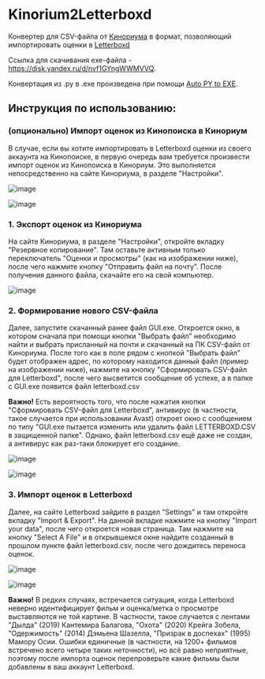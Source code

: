 # Kinorium2Letterboxd
Конвертер для CSV-файла от [Кинориума](https://ru.kinorium.com/) в формат, позволяющий импортировать оценки в [Letterboxd](https://letterboxd.com/)

Ссылка для скачивания exe-файла - https://disk.yandex.ru/d/nvf1GYngWWMVVQ.

Конвертация из .py в .exe произведена при помощи [Auto PY to EXE](https://pypi.org/project/auto-py-to-exe/).

## Инструкция по использованию:

### (опционально) Импорт оценок из Кинопоиска в Кинориум

В случае, если вы хотите импортировать в Letterboxd оценки из своего аккаунта на Кинопоиске, в первую очередь вам требуется произвести импорт оценок из Кинопоиска в Кинориум. Это выполняется непосредственно на сайте Кинориума, в разделе "Настройки".

![image](https://user-images.githubusercontent.com/22303711/188305487-540fae36-05d3-4512-a9b4-76cfdc129cbd.png)

![image](https://user-images.githubusercontent.com/22303711/188305503-e8542aaa-ef32-45bd-9cfb-f047740abf26.png)

### 1. Экспорт оценок из Кинориума

На сайте Кинориума, в разделе "Настройки", откройте вкладку "Резервное копирование". Там оставьте активным только переключатель "Оценки и просмотры" (как на изображении ниже), после чего нажмите кнопку "Отправить файл на почту". После получения данного файла, скачайте его на свой компьютер.

![image](https://user-images.githubusercontent.com/22303711/188305682-0bb918cc-e9eb-44c3-8830-7282cd2a7e49.png)

### 2. Формирование нового CSV-файла

Далее, запустите скачанный ранее файл GUI.exe. Откроется окно, в котором сначала при помощи кнопки "Выбрать файл" необходимо найти и выбрать присланный на почти и скачанный на ПК CSV-файл от Кинориума. После того как в поле рядом с кнопкой "Выбрать файл" будет отображен адрес, по которому находится данный файл (пример на изображении ниже), нажмите на кнопку "Сформировать CSV-файл для Letterboxd", после чего высветится сообщение об успехе, а в папке с GUI.exe появится файл letterboxd.csv

**Важно!** Есть вероятность того, что после нажатия кнопки "Сформировать CSV-файл для Letterboxd", антивирус (в частности, такое случается при использовании Avast) откроет окно с сообщением по типу "GUI.exe пытается изменить или удалить файл LETTERBOXD.CSV в защищенной папке". Однако, файл letterboxd.csv ещё даже не создан, а антивирус как раз-таки блокирует его создание.

![image](https://user-images.githubusercontent.com/22303711/188308236-e14d51b6-d4f3-4850-8771-534a6d357c02.png)

![image](https://user-images.githubusercontent.com/22303711/188308409-62fb5187-ccd8-4411-af84-18455abaaa94.png)

### 3. Импорт оценок в Letterboxd

Далее, на сайте Letterboxd зайдите в раздел "Settings" и там откройте вкладку "Import & Export". На данной вкладке нажмите на кнопку "Import your data", после чего откроется новая страница. Там нажмите на кнопку "Select A File" и в открывшемся окне найдите созданный в прошлом пункте файл letterboxd.csv, после чего дождитесь переноса оценок.

![image](https://user-images.githubusercontent.com/22303711/188308471-03935c5b-f79f-443f-b0ad-80b7b4c474c5.png)

![image](https://user-images.githubusercontent.com/22303711/188308540-02dbe193-6b46-4e3a-9c98-556d58bd8877.png)

**Важно!** В редких случаях, встречается ситуация, когда Letterboxd неверно идентифицирует фильм и оценка/метка о просмотре выставляются не той картине. В частности, такое случается с лентами "Дылда" (2019) Кантемира Балагова, "Охота" (2020) Крейга Зобела, "Одержимость" (2014) Дэмьена Шазелла, "Призрак в доспехах" (1995) Мамору Осии. Ошибки единичные (в частности, на 1200+ фильмов встречено всего четыре таких неточности), но всё равно неприятные, поэтому после импорта оценок перепроверьте какие фильмы были добавлены в ваш аккаунт Letterboxd.
